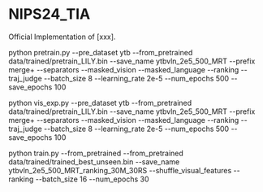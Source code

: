 # NIPS24_TIA
Official Implementation of [xxx].

python pretrain.py     --pre_dataset ytb     --from_pretrained data/trained/pretrain_LILY.bin     --save_name ytbvln_2e5_500_MRT     --prefix merge+     --separators     --masked_vision     --masked_language     --ranking     --traj_judge     --batch_size 8     --learning_rate 2e-5     --num_epochs 500     --save_epochs 100


python vis_exp.py --pre_dataset ytb     --from_pretrained data/trained/pretrain_LILY.bin     --save_name ytbvln_2e5_500_MRT     --prefix merge+     --separators     --masked_vision     --masked_language     --ranking     --traj_judge     --batch_size 8     --learning_rate 2e-5     --num_epochs 500     --save_epochs 100


python train.py --from_pretrained --from_pretrained data/trained/trained_best_unseen.bin --save_name ytbvln_2e5_500_MRT_ranking_30M_30RS --shuffle_visual_features --ranking --batch_size 16 --num_epochs 30

